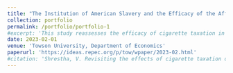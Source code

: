 ```yaml
---
title: "The Institution of American Slavery and the Efficacy of the Affordable Care Act"
collection: portfolio
permalink: /portfolio/portfolio-1
#excerpt: 'This study reassesses the efficacy of cigarette taxation in curtailing smoking by leveraging recent advancements in the difference-in-differences (DiD) literature to account for heterogeneous treatment effects.'
date: 2023-02-01
venue: 'Towson University, Department of Economics'
paperurl: 'https://ideas.repec.org/p/tow/wpaper/2023-02.html'
#citation: 'Shrestha, V. Revisiting the effects of cigarette taxation on smoking outcomes. Empirical Economics (2024). https://doi.org/10.1007/s00181-024-02674-0.'
---
```

